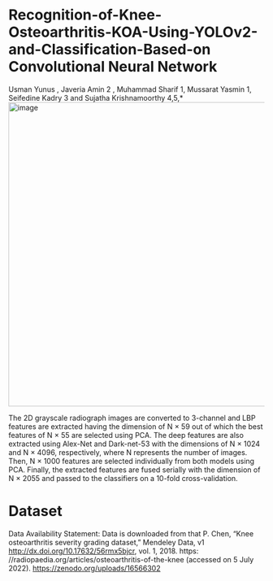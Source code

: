 # Recognition-of-Knee-Osteoarthritis-KOA-Using-YOLOv2-and-Classification-Based-on Convolutional Neural Network
Usman Yunus  , Javeria Amin 2	, Muhammad Sharif 1, Mussarat Yasmin 1, Seifedine Kadry 3  and Sujatha Krishnamoorthy 4,5,*
<img width="949" height="599" alt="image" src="https://github.com/user-attachments/assets/0448f64f-d654-4198-9498-08942bedcc5f" />

The 2D grayscale radiograph images are converted to 3-channel and LBP features are extracted having the dimension of N × 59 out of which the best features of N × 55 are selected using PCA. The deep features are also extracted using Alex-Net and Dark-net-53 with the dimensions of N × 1024 and N × 4096, respectively, where N represents the number of images. Then, N × 1000 features are selected individually from both models using PCA. Finally, the extracted features are fused serially with the dimension of N × 2055 and passed to the classifiers on a 10-fold cross-validation.


# Dataset
Data Availability Statement: Data is downloaded from that P. Chen, “Knee osteoarthritis severity grading dataset,” Mendeley Data, v1 http://dx.doi.org/10.17632/56rmx5bjcr, vol. 1, 2018. https: //radiopaedia.org/articles/osteoarthritis-of-the-knee (accessed on 5 July 2022).
https://zenodo.org/uploads/16566302



    
    



   

    


    

